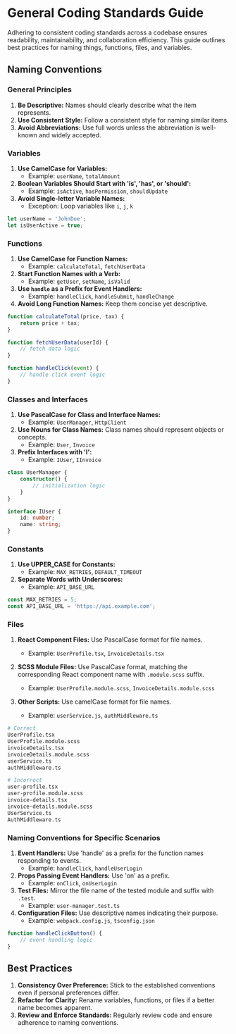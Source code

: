 # General Coding Standards Guide

Adhering to consistent coding standards across a codebase ensures readability, maintainability, and collaboration efficiency. This guide outlines best practices for naming things, functions, files, and variables.

## Naming Conventions

### General Principles

1. **Be Descriptive:** Names should clearly describe what the item represents.
2. **Use Consistent Style:** Follow a consistent style for naming similar items.
3. **Avoid Abbreviations:** Use full words unless the abbreviation is well-known and widely accepted.

### Variables

1. **Use CamelCase for Variables:**
    - Example: `userName`, `totalAmount`
2. **Boolean Variables Should Start with 'is', 'has', or 'should':**
    - Example: `isActive`, `hasPermission`, `shouldUpdate`
3. **Avoid Single-letter Variable Names:**
    - Exception: Loop variables like `i`, `j`, `k`

```javascript
let userName = 'JohnDoe';
let isUserActive = true;
```

### Functions

1. **Use CamelCase for Function Names:**
    - Example: `calculateTotal`, `fetchUserData`
2. **Start Function Names with a Verb:**
    - Example: `getUser`, `setName`, `isValid`
3. **Use `handle` as a Prefix for Event Handlers:**
    - Example: `handleClick`, `handleSubmit`, `handleChange`
4. **Avoid Long Function Names:** Keep them concise yet descriptive.

```javascript
function calculateTotal(price, tax) {
    return price + tax;
}

function fetchUserData(userId) {
    // fetch data logic
}

function handleClick(event) {
    // handle click event logic
}
```

### Classes and Interfaces

1. **Use PascalCase for Class and Interface Names:**
    - Example: `UserManager`, `HttpClient`
2. **Use Nouns for Class Names:** Class names should represent objects or concepts.
    - Example: `User`, `Invoice`
3. **Prefix Interfaces with 'I':**
    - Example: `IUser`, `IInvoice`

```typescript
class UserManager {
    constructor() {
        // initialization logic
    }
}

interface IUser {
    id: number;
    name: string;
}
```

### Constants

1. **Use UPPER_CASE for Constants:**
    - Example: `MAX_RETRIES`, `DEFAULT_TIMEOUT`
2. **Separate Words with Underscores:**
    - Example: `API_BASE_URL`

```javascript
const MAX_RETRIES = 5;
const API_BASE_URL = 'https://api.example.com';
```

### Files

1. **React Component Files:** Use PascalCase format for file names.

    - Example: `UserProfile.tsx`, `InvoiceDetails.tsx`

2. **SCSS Module Files:** Use PascalCase format, matching the corresponding React component name with `.module.scss` suffix.

    - Example: `UserProfile.module.scss`, `InvoiceDetails.module.scss`

3. **Other Scripts:** Use camelCase format for file names.
    - Example: `userService.js`, `authMiddleware.ts`

```bash
# Correct
UserProfile.tsx
UserProfile.module.scss
invoiceDetails.tsx
invoiceDetails.module.scss
userService.ts
authMiddleware.ts

# Incorrect
user-profile.tsx
user-profile.module.scss
invoice-details.tsx
invoice-details.module.scss
UserService.ts
AuthMiddleware.ts
```

### Naming Conventions for Specific Scenarios

1. **Event Handlers:** Use 'handle' as a prefix for the function names responding to events.
    - Example: `handleClick`, `handleUserLogin`
2. **Props Passing Event Handlers:** Use 'on' as a prefix.
    - Example: `onClick`, `onUserLogin`
3. **Test Files:** Mirror the file name of the tested module and suffix with `.test`.
    - Example: `user-manager.test.ts`
4. **Configuration Files:** Use descriptive names indicating their purpose.
    - Example: `webpack.config.js`, `tsconfig.json`

```javascript
function handleClickButton() {
    // event handling logic
}
```

## Best Practices

1. **Consistency Over Preference:** Stick to the established conventions even if personal preferences differ.
2. **Refactor for Clarity:** Rename variables, functions, or files if a better name becomes apparent.
3. **Review and Enforce Standards:** Regularly review code and ensure adherence to naming conventions.
